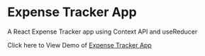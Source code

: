 # Expense Tracker App
A React Expense Tracker app using Context API and useReducer

Click here to View Demo of [Expense Tracker App](http://expense-tracker-fn.surge.sh/)
